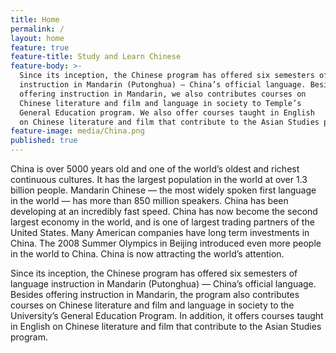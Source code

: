 ```yaml
---
title: Home
permalink: /
layout: home
feature: true
feature-title: Study and Learn Chinese
feature-body: >-
  Since its inception, the Chinese program has offered six semesters of language
  instruction in Mandarin (Putonghua) — China’s official language. Besides
  offering instruction in Mandarin, we also contributes courses on
  Chinese literature and film and language in society to Temple’s
  General Education program. We also offer courses taught in English
  on Chinese literature and film that contribute to the Asian Studies program.
feature-image: media/China.png
published: true
---
```


China is over 5000 years old and one of the world’s oldest and richest continuous cultures. It has the largest population in the world at over 1.3 billion people. Mandarin Chinese — the most widely spoken first language in the world — has more than 850 million speakers. China has been developing at an incredibly fast speed. China has now become the second largest economy in the world, and is one of largest trading partners of the United States. Many American companies have long term investments in China. The 2008 Summer Olympics in Beijing introduced even more people in the world to China. China is now attracting the world’s attention.

Since its inception, the Chinese program has offered six semesters of language instruction in Mandarin (Putonghua) — China’s official language. Besides offering instruction in Mandarin, the program also contributes courses on Chinese literature and film and language in society to the University’s General Education Program. In addition, it offers courses taught in English on Chinese literature and film that contribute to the Asian Studies program.
